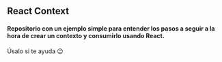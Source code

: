 ## React Context

#### Repositorio con un ejemplo simple para entender los pasos a seguir a la hora de crear un contexto y consumirlo usando React.


Úsalo si te ayuda 😉